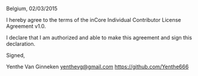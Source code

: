 Belgium, 02/03/2015

I hereby agree to the terms of the inCore Individual Contributor License
Agreement v1.0.

I declare that I am authorized and able to make this agreement and sign this
declaration.

Signed,

Yenthe Van Ginneken yenthevg@gmail.com https://github.com/Yenthe666
